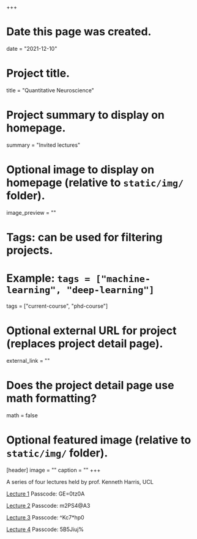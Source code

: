 +++
# Date this page was created.
date = "2021-12-10"

# Project title.
title = "Quantitative Neuroscience"

# Project summary to display on homepage.
summary = "Invited lectures"

# Optional image to display on homepage (relative to `static/img/` folder).
image_preview = ""

# Tags: can be used for filtering projects.
# Example: `tags = ["machine-learning", "deep-learning"]`
tags = ["current-course", "phd-course"]

# Optional external URL for project (replaces project detail page).
external_link = ""

# Does the project detail page use math formatting?
math = false

# Optional featured image (relative to `static/img/` folder).
[header]
image = ""
caption = ""
+++

A series of four lectures held by prof. Kenneth Harris, UCL

[Lecture 1](https://unipd.zoom.us/rec/share/VU98Y-wovzXPRzNCzT-voU9mz4vwr_9OgPUxFBWqMB5-Juma6rD2IDL5ID-CJkk.nwuywCjE8I60h3Vy?startTime=1637066878000)
Passcode: GE=0tz0A

[Lecture 2](https://unipd.zoom.us/rec/share/_6hi7yqts4uxSlktaX4uernJqYAA8DGry8HV4XZVoIXnbzTWnarG0L7Yv8n42gqD.8YZOp7OwManZthF5)
Passcode: m2PS4@A3

[Lecture 3](https://unipd.zoom.us/rec/share/Afn8ctyvsohok2TmFJg4M-0NF3oT5t1rmqrlHn1r_Mu-JRy4SniDJbh4ahheK_Yy.eaPRRSCZXnSFK-df)
Passcode: ^Kc7*hp0

[Lecture 4](https://unipd.zoom.us/rec/share/fvwJyRBVKKTZ9me_WiVmZbSIbKyy85416rypnrBMQLt820Ol2K1hQY2EdNbPh_yr.IDKwREbvQW_X9uO2)
Passcode: 5B5Jiuj%
